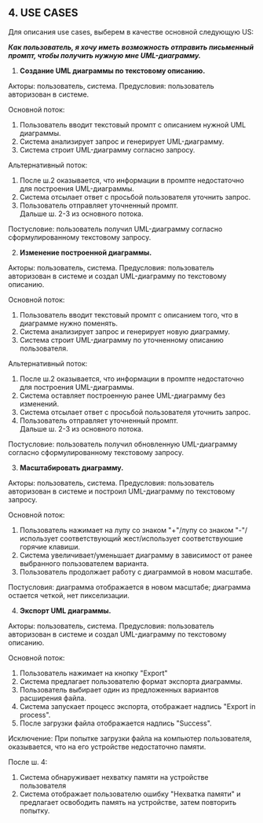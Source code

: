 ## 4. USE CASES

Для описания use cases, выберем в качестве основной следующую US:

**_Как пользователь, я хочу иметь возможность отправить письменный промпт, чтобы получить нужную мне UML-диаграмму._**

1. **Создание UML диаграммы по текстовому описанию.**

Акторы: пользователь, система.
Предусловия: пользователь авторизован в системе.

Основной поток:
1. Пользователь вводит текстовый промпт с описанием нужной UML диаграммы.
2. Система анализирует запрос и генерирует UML-диаграмму.
3. Система строит UML-диаграмму согласно запросу.

Альтернативный поток: 
1. После ш.2 оказывается, что информации в промпте недостаточно для построения UML-диаграммы.
2. Система отсылает ответ с просьбой пользователя уточнить запрос.
3. Пользователь отправляет уточненный промпт. <br>
Дальше ш. 2-3 из основного потока.

Постусловие: пользователь получил UML-диаграмму согласно сформулированному текстовому запросу.

2. **Изменение построенной диаграммы.**

Акторы: пользователь, система.
Предусловия: пользователь авторизован в системе и создал UML-диаграмму по текстовому описанию.

Основной поток:
1. Пользователь вводит текстовый промпт с описанием того, что в диаграмме нужно поменять.
2. Система анализирует запрос и генерирует новую диаграмму.
3. Система строит UML-диаграмму по уточненному описанию пользователя.

Альтернативный поток: 
1. После ш.2 оказывается, что информации в промпте недостаточно для построения UML-диаграммы.
2. Система оставляет построенную ранее UML-диаграмму без изменений.
3. Система отсылает ответ с просьбой пользователя уточнить запрос.
4. Пользователь отправляет уточненный промпт. <br>
Дальше ш. 2-3 из основного потока.

Постусловие: пользователь получил обновленную UML-диаграмму согласно сформулированному текстовому запросу.

3. **Масштабировать диаграмму.**

Акторы: пользователь, система.
Предусловия: пользователь авторизован в системе и построил UML-диаграмму по текстовому запросу.

Основной поток:
1. Пользователь нажимает на лупу со знаком "+"/лупу со знаком "-"/использует соответствующий жест/использует соответствуюшие горячие клавиши.
2. Система увеличивает/уменьшает диаграмму в зависимост от ранее выбранного пользователем варианта.
3. Пользователь продолжает работу с диаграммой в новом масштабе.

Постусловия: диаграмма отображается в новом масштабе; диаграмма остается четкой, нет пикселизации.

4. **Экспорт UML диаграммы.**

Акторы: пользователь, система.
Предусловия: пользователь авторизован в системе и создал UML-диаграмму по текстовому описанию.

Основной поток:
1. Пользователь нажимает на кнопку "Export"
2. Система предлагает пользователю формат экспорта диаграммы.
3. Пользователь выбирает один из предложенных вариантов расширения файла.
4. Система запускает процесс экспорта, отображает надпись "Export in process".
5. После загрузки файла отображается надпись "Success".

Исключение: При попытке загрузки файла на компьютер пользователя, оказывается, что на его устройстве недостаточно памяти.

После ш. 4: 
1. Система обнаруживает нехватку памяти на устройстве пользователя
2. Система отображает пользователю ошибку "Нехватка памяти" и предлагает освободить память на устройстве, затем повторить попытку.

